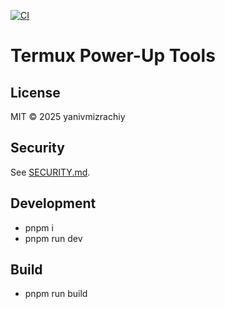 [![CI](https://github.com/yanivmizrachiy/termux-tools/actions/workflows/ci.yml/badge.svg)](https://github.com/yanivmizrachiy/termux-tools/actions/workflows/ci.yml)

# Termux Power-Up Tools

## License
MIT © 2025 yanivmizrachiy

## Security
See [SECURITY.md](SECURITY.md).

## Development
- pnpm i
- pnpm run dev

## Build
- pnpm run build
